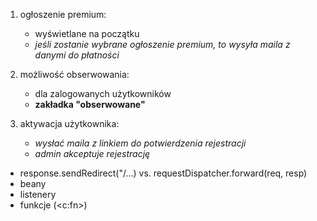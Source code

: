 1. ogłoszenie premium:
    - wyświetlane na początku
    - *jeśli zostanie wybrane ogłoszenie premium, to wysyła maila z danymi do płatności*

2. możliwość obserwowania:
    - dla zalogowanych użytkowników
    - **zakładka "obserwowane"**
    
3. aktywacja użytkownika:
    * *wysłać maila z linkiem do potwierdzenia rejestracji*
    * *admin akceptuje rejestrację*
    
    











- response.sendRedirect("/…) vs. requestDispatcher.forward(req, resp)
- beany
- listenery
- funkcje (<c:fn>)